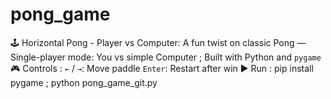 # pong_game
🕹️ Horizontal Pong - Player vs Computer:
 A fun twist on classic Pong —
 Single-player mode: You vs simple Computer ;
 Built with Python and `pygame`
🎮 Controls : 
`←` / `→`: Move paddle
`Enter`: Restart after win
▶️ Run :
pip install pygame ;
python pong_game_git.py

